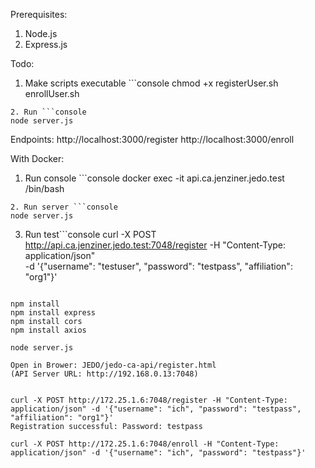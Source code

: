 Prerequisites:
1. Node.js
2. Express.js

Todo:
1. Make scripts executable ```console
chmod +x registerUser.sh enrollUser.sh
```
2. Run ```console
node server.js
```

Endpoints:
http://localhost:3000/register
http://localhost:3000/enroll




With Docker:
1. Run console ```console
docker exec -it api.ca.jenziner.jedo.test /bin/bash
```
2. Run server ```console
node server.js
```
3. Run test```console
curl -X POST http://api.ca.jenziner.jedo.test:7048/register -H "Content-Type: application/json" \
-d '{"username": "testuser", "password": "testpass", "affiliation": "org1"}'
```

npm install
npm install express
npm install cors
npm install axios

node server.js

Open in Brower: JEDO/jedo-ca-api/register.html
(API Server URL: http://192.168.0.13:7048)


curl -X POST http://172.25.1.6:7048/register -H "Content-Type: application/json" -d '{"username": "ich", "password": "testpass", "affiliation": "org1"}'
Registration successful: Password: testpass

curl -X POST http://172.25.1.6:7048/enroll -H "Content-Type: application/json" -d '{"username": "ich", "password": "testpass"}'
